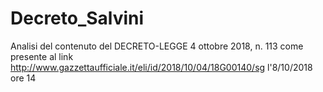# Decreto_Salvini

Analisi del contenuto del DECRETO-LEGGE 4 ottobre 2018, n. 113 
come presente al link http://www.gazzettaufficiale.it/eli/id/2018/10/04/18G00140/sg l'8/10/2018 ore 14
